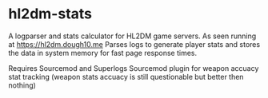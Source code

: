 # hl2dm-stats

A logparser and stats calculator for HL2DM game servers. As seen running at <https://hl2dm.dough10.me> Parses logs to generate player stats and stores the data in system memory for fast page response times.

Requires Sourcemod and Superlogs Sourcemod plugin for weapon accuacy stat tracking (weapon stats accuacy is still questionable but better then nothing)
